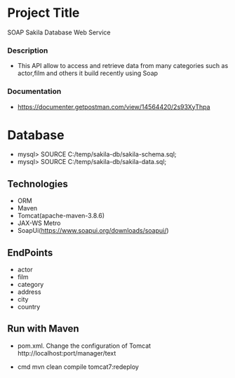 

# Project Title
SOAP Sakila Database Web Service

### Description
- This API allow  to access and retrieve data from many categories such as actor,film and others
it build recently using Soap

### Documentation 
- https://documenter.getpostman.com/view/14564420/2s93XyThpa

# Database
- mysql> SOURCE C:/temp/sakila-db/sakila-schema.sql;
- mysql> SOURCE C:/temp/sakila-db/sakila-data.sql;

##  Technologies
- ORM
- Maven
- Tomcat(apache-maven-3.8.6)
- JAX-WS Metro
- SoapUi(https://www.soapui.org/downloads/soapui/)

##  EndPoints
 - actor
 - film
 - category
 - address
 - city
 - country

## Run with Maven

- pom.xml.
Change the configuration of Tomcat 
     http://localhost:port/manager/text

- cmd 
mvn clean compile tomcat7:redeploy





